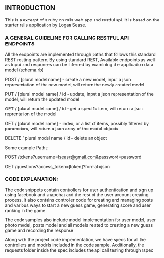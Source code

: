 ## INTRODUCTION


This is a excerpt of a ruby on rails web app and restful api. It is based on the starter rails application by Logan Sease.

### A GENERAL GUIDELINE FOR CALLING RESTFUL API ENDPOINTS

All the endpoints are implemented through paths that follows this standard REST routing pattern.
By using standard REST, Available endpoints as well as input and responses can be inferred by examining the application data model (schema.rb)

POST / [plural model name] - create a new model, input a json representation of the new model, will return the newly created model

PUT / [plural model name] / id  - update, input a json representation of the model, will return the updated model

GET / [plural model name] / id - get a specific item, will return a json reprentation of the model

GET / [plural model name] - index, or a list of items, possibly filtered by parameters, will return a json array of the model objects

DELETE / plural model name / id - delete an object

Some example Paths:

POST /tokens?username=lsease@gmail.com&password=password

GET /questions?access_token=[token]?format=json

### CODE EXPLANATION:

The code snippets contain controllers for user authentication and sign up using facebook and snapchat and the rest of the user account creating process. It also contains controller code for creating and managing posts and various ways to start a new guess game, generating score and user ranking in the game.

The code samples also include model implementation for user model, user photo model, posts model and all models related to creating a new guess game and recording the response

Along with the project code implementation, we have specs for all the controllers and models included in the code sample. Additionally, the requests folder inside the spec includes the api call testing through rspec

